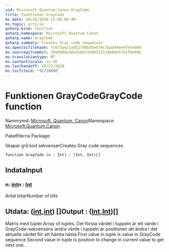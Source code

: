 ```yaml
---
uid: Microsoft.Quantum.Canon.GrayCode
title: Funktionen GrayCode
ms.date: 10/26/2020 12:00:00 AM
ms.topic: article
qsharp.kind: function
qsharp.namespace: Microsoft.Quantum.Canon
qsharp.name: GrayCode
qsharp.summary: Creates Gray code sequences
ms.openlocfilehash: fc673ae21a952788b5beb74c1bad94ee9fe54480
ms.sourcegitcommit: 29e0d88a30e4166fa580132124b0eb57e1f0e986
ms.translationtype: MT
ms.contentlocale: sv-SE
ms.lasthandoff: 10/27/2020
ms.locfileid: "92728698"
---
```

# <a name="graycode-function"></a><span data-ttu-id="db8fd-102">Funktionen GrayCode</span><span class="sxs-lookup"><span data-stu-id="db8fd-102">GrayCode function</span></span>

<span data-ttu-id="db8fd-103">Namnrymd: [Microsoft. Quantum. Canon](xref:Microsoft.Quantum.Canon)</span><span class="sxs-lookup"><span data-stu-id="db8fd-103">Namespace: [Microsoft.Quantum.Canon](xref:Microsoft.Quantum.Canon)</span></span>

<span data-ttu-id="db8fd-104">Paketfilerna [](https://nuget.org/packages/)</span><span class="sxs-lookup"><span data-stu-id="db8fd-104">Package: [](https://nuget.org/packages/)</span></span>


<span data-ttu-id="db8fd-105">Skapar grå kod sekvenser</span><span class="sxs-lookup"><span data-stu-id="db8fd-105">Creates Gray code sequences</span></span>

```qsharp
function GrayCode (n : Int) : (Int, Int)[]
```


## <a name="input"></a><span data-ttu-id="db8fd-106">Indata</span><span class="sxs-lookup"><span data-stu-id="db8fd-106">Input</span></span>

### <a name="n--int"></a><span data-ttu-id="db8fd-107">n: [int](xref:microsoft.quantum.lang-ref.int)</span><span class="sxs-lookup"><span data-stu-id="db8fd-107">n : [Int](xref:microsoft.quantum.lang-ref.int)</span></span>

<span data-ttu-id="db8fd-108">Antal bitar</span><span class="sxs-lookup"><span data-stu-id="db8fd-108">Number of bits</span></span>



## <a name="output--intint"></a><span data-ttu-id="db8fd-109">Utdata: ([int](xref:microsoft.quantum.lang-ref.int),[int](xref:microsoft.quantum.lang-ref.int)) []</span><span class="sxs-lookup"><span data-stu-id="db8fd-109">Output : ([Int](xref:microsoft.quantum.lang-ref.int),[Int](xref:microsoft.quantum.lang-ref.int))[]</span></span>

<span data-ttu-id="db8fd-110">Matris med tupler.</span><span class="sxs-lookup"><span data-stu-id="db8fd-110">Array of tuples.</span></span> <span data-ttu-id="db8fd-111">Det första värdet i tuppeln är ett värde i GrayCode-sekvensens andra värde i tuppeln är positionen att ändra i det aktuella värdet för att hämta nästa.</span><span class="sxs-lookup"><span data-stu-id="db8fd-111">First value in tuple is value in GrayCode sequence Second value in tuple is position to change in current value to get next one.</span></span>
